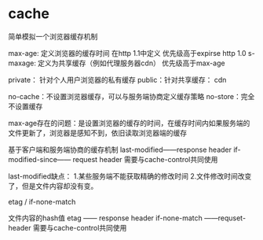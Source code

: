 # cache
简单模拟一个浏览器缓存机制


max-age: 定义浏览器的缓存时间 在http 1.1中定义   优先级高于expirse http 1.0 
s-maxage: 定义为共享缓存（例如代理服务器cdn） 优先级高于max-age

private： 针对个人用户浏览器的私有缓存
public：针对共享缓存： cdn

no-cache：不设置浏览器缓存，可以与服务端协商定义缓存策略
no-store：完全不设置缓存


max-age存在的问题：是设置浏览器的缓存的时间，在缓存时间内如果服务端的文件更新了，浏览器是感知不到，依旧读取浏览器端的缓存

基于客户端和服务端协商的缓存机制
last-modified——response header
if-modified-since—— request header
需要与cache-control共同使用 

last-modified缺点：
1.某些服务端不能获取精确的修改时间
2.文件修改时间改变了，但是文件内容却没有变。

etag / if-none-match

文件内容的hash值
etag —— response header
if-none-match ——requset-header
需要与cache-control共同使用



